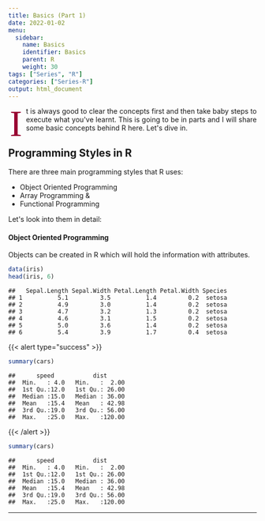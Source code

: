 ```yaml
---
title: Basics (Part 1)
date: 2022-01-02
menu:
  sidebar:
    name: Basics
    identifier: Basics
    parent: R
    weight: 30
tags: ["Series", "R"]
categories: ["Series-R"]
output: html_document
---
```




<span class="firstcharacter">I</span>t is always good to clear the concepts first and then take baby steps to execute what you've learnt. This is going to be in parts and I will share some basic concepts behind R here. Let's dive in.
</br>

## Programming Styles in R

There are three main programming styles that R uses:
- Object Oriented Programming
- Array Programming &
- Functional Programming

Let's look into them in detail:


#### Object Oriented Programming

Objects can be created in R which will hold the information with attributes.


```r
data(iris)
head(iris, 6)
```

```
##   Sepal.Length Sepal.Width Petal.Length Petal.Width Species
## 1          5.1         3.5          1.4         0.2  setosa
## 2          4.9         3.0          1.4         0.2  setosa
## 3          4.7         3.2          1.3         0.2  setosa
## 4          4.6         3.1          1.5         0.2  setosa
## 5          5.0         3.6          1.4         0.2  setosa
## 6          5.4         3.9          1.7         0.4  setosa
```

{{< alert type="success" >}}

```r
summary(cars)
```

```
##      speed           dist       
##  Min.   : 4.0   Min.   :  2.00  
##  1st Qu.:12.0   1st Qu.: 26.00  
##  Median :15.0   Median : 36.00  
##  Mean   :15.4   Mean   : 42.98  
##  3rd Qu.:19.0   3rd Qu.: 56.00  
##  Max.   :25.0   Max.   :120.00
```
{{< /alert >}}


```r
summary(cars)
```

```
##      speed           dist       
##  Min.   : 4.0   Min.   :  2.00  
##  1st Qu.:12.0   1st Qu.: 26.00  
##  Median :15.0   Median : 36.00  
##  Mean   :15.4   Mean   : 42.98  
##  3rd Qu.:19.0   3rd Qu.: 56.00  
##  Max.   :25.0   Max.   :120.00
```


----------------------------------------------------------------------------------------------
<!--
How to Span:
<span class="firstcharacter">S</span>

Shortcode for images:
{{< img src="ibs.png" width="20%" align="center" title="Introductory Business Statistics" >}}


SHORT CODES for highlighting stuff:
{{< alert type="success" >}} This is sample alert with type="success". {{< /alert >}}
{{< alert type="danger" >}} This is sample alert with type="danger". {{< /alert >}}
{{< alert type="warning" >}} This is sample alert with type="warning". {{< /alert >}}
{{< alert type="info" >}} This is sample alert with type="info". {{< /alert >}}
{{< alert type="dark" >}} This is sample alert with type="dark". {{< /alert >}}
{{< alert type="primary" >}} This is sample alert with type="primary". {{< /alert >}}
{{< alert type="secondary" >}} This is sample alert with type="secondary". {{< /alert >}}

-->

<style>
body {
text-align: justify
}
</style>

<style>
.firstcharacter {
  color: #903;
  float: left;
  font-family: Georgia;
  font-size: 75px;
  line-height: 60px;
  padding-top: 4px;
  padding-right: 8px;
  padding-left: 3px;
}
</style>

<style>
.comment {
  color: #999999;
  float: left;
  font-size: 12px;
  font-style: italic;
}
</style>
